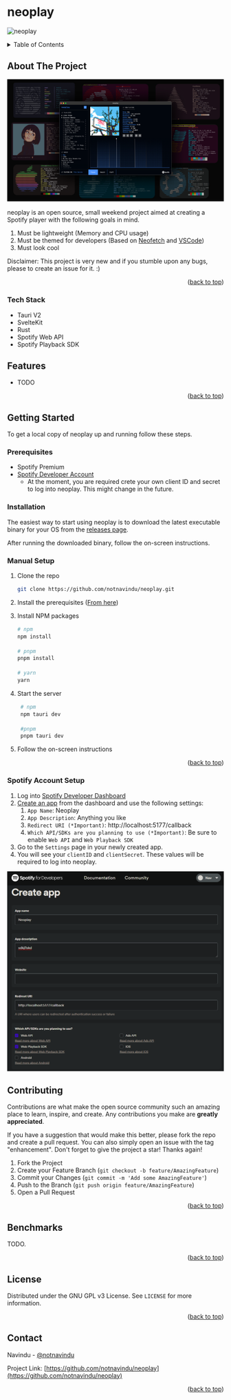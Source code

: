 # neoplay

![neoplay](https://socialify.git.ci/notnavindu/neoplay/image?description=1&descriptionEditable=A%20Lightweight%20Spotify%20Player%20for%20Developers%20&font=Inter&forks=1&issues=1&logo=https%3A%2F%2Fraw.githubusercontent.com%2Fnotnavindu%2Fneoplay%2Fmain%2Fstatic%2Flogo.svg&name=1&pattern=Plus&pulls=1&stargazers=1&theme=Dark)

<a name="readme-top"></a>

<!-- TABLE OF CONTENTS -->
<details>
  <summary>Table of Contents</summary>
  <ol>
    <li>
      <a href="#about-the-project">About The Project</a>
      <ul>
        <li><a href="#tech-stack">Tech Stack</a></li>
      </ul>
    </li>
    <li> <a href="#features">Features</a></li>
    <li>
      <a href="#getting-started">Getting Started</a>
      <ul>
        <li><a href="#prerequisites">Prerequisites</a></li>
        <li><a href="#installation">Installation</a></li>
        <li><a href="#manual-setup">Manual Setup</a></li>
        <li><a href="#spotify-account-setup">Spotify Account Setup</a></li>
      </ul>
    </li>
    <li><a href="#contributing">Contributing</a></li>
    <li><a href="#license">License</a></li>
    <li><a href="#contact">Contact</a></li>
  </ol>
</details>

<!-- ABOUT THE PROJECT -->

## About The Project

![alt text](docs/screenshots/home.png)

neoplay is an open source, small weekend project aimed at creating a Spotify player with the following goals in mind.

1. Must be lightweight (Memory and CPU usage)
2. Must be themed for developers (Based on [Neofetch](https://github.com/dylanaraps/neofetch) and [VSCode](https://code.visualstudio.com/))
3. Must look cool

Disclaimer: This project is very new and if you stumble upon any bugs, please to create an issue for it. :)

<p align="right">(<a href="#readme-top">back to top</a>)</p>

### Tech Stack

- Tauri V2
- SvelteKit
- Rust
- Spotify Web API
- Spotify Playback SDK

<!-- FEATURES -->

## Features

<!-- GETTING STARTED -->

- TODO

<p align="right">(<a href="#readme-top">back to top</a>)</p>

## Getting Started

To get a local copy of neoplay up and running follow these steps.

### Prerequisites

- Spotify Premium
- [Spotify Developer Account](https://developer.spotify.com/)
  - At the moment, you are required crete your own client ID and secret to log into neoplay. This might change in the future.

### Installation

The easiest way to start using neoplay is to download the latest executable binary for your OS from the [releases page](https://github.com/notnavindu/neoplay/releases).

After running the downloaded binary, follow the on-screen instructions.

### Manual Setup

1. Clone the repo
   ```sh
   git clone https://github.com/notnavindu/neoplay.git
   ```
2. Install the prerequisites ([From here](https://v2.tauri.app/start/prerequisites/))
3. Install NPM packages

   ```sh
   # npm
   npm install

   # pnpm
   pnpm install

   # yarn
   yarn
   ```

4. Start the server

   ```sh
    # npm
    npm tauri dev

    #pnpm
    pnpm tauri dev
   ```

5. Follow the on-screen instructions

<p align="right">(<a href="#readme-top">back to top</a>)</p>

### Spotify Account Setup

1. Log into [Spotify Developer Dashboard](https://developer.spotify.com/)
2. [Create an app](https://developer.spotify.com/documentation/web-api/tutorials/getting-started#create-an-app) from the dashboard and use the following settings:
   1. `App Name`: Neoplay
   2. `App Description`: Anything you like
   3. `Redirect URI (*Important)`: http://localhost:5177/callback
   4. `Which API/SDKs are you planning to use (*Important)`: Be sure to enable `Web API` and `Web Playback SDK`
3. Go to the `Settings` page in your newly created app.
4. You will see your `clientID` and `clientSecret`. These values will be required to log into neoplay.

![create-app example](docs/screenshots/create-app.png)

<!-- CONTRIBUTING -->

## Contributing

Contributions are what make the open source community such an amazing place to learn, inspire, and create. Any contributions you make are **greatly appreciated**.

If you have a suggestion that would make this better, please fork the repo and create a pull request. You can also simply open an issue with the tag "enhancement".
Don't forget to give the project a star! Thanks again!

1. Fork the Project
2. Create your Feature Branch (`git checkout -b feature/AmazingFeature`)
3. Commit your Changes (`git commit -m 'Add some AmazingFeature'`)
4. Push to the Branch (`git push origin feature/AmazingFeature`)
5. Open a Pull Request

<p align="right">(<a href="#readme-top">back to top</a>)</p>

<!-- BENCHMARKS -->

## Benchmarks

TODO.

<p align="right">(<a href="#readme-top">back to top</a>)</p>

<!-- LICENSE -->

## License

Distributed under the GNU GPL v3 License. See `LICENSE` for more information.

<p align="right">(<a href="#readme-top">back to top</a>)</p>

<!-- CONTACT -->

## Contact

Navindu - [@notnavindu](https://twitter.com/notnavindu)

Project Link: [https://github.com/notnavindu/neoplay](https://github.com/notnavindu/neoplay)

<p align="right">(<a href="#readme-top">back to top</a>)</p>
